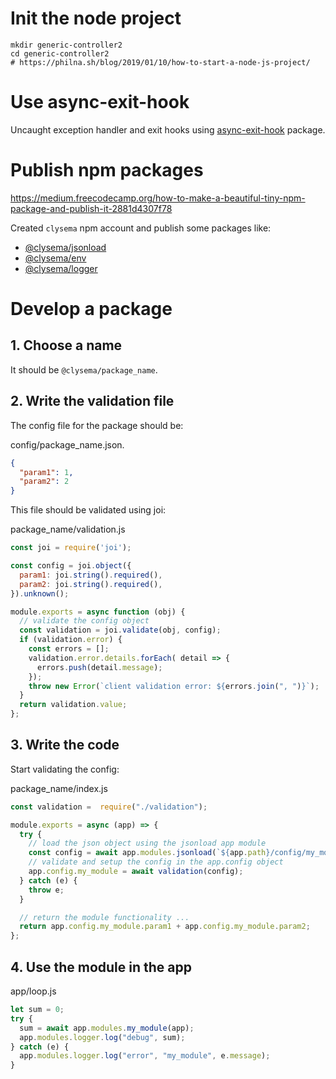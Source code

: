 # Init the node project

```
mkdir generic-controller2
cd generic-controller2
# https://philna.sh/blog/2019/01/10/how-to-start-a-node-js-project/
```

# Use async-exit-hook

Uncaught exception handler and exit hooks using [async-exit-hook](https://github.com/tapppi/async-exit-hook) package.

# Publish npm packages

https://medium.freecodecamp.org/how-to-make-a-beautiful-tiny-npm-package-and-publish-it-2881d4307f78

Created `clysema` npm account and publish some packages like:

* [@clysema/jsonload](https://www.npmjs.com/package/@clysema/jsonload)
* [@clysema/env](https://www.npmjs.com/package/@clysema/env)
* [@clysema/logger](https://www.npmjs.com/package/@clysema/logger)

# Develop a package

## 1. Choose a name

It should be `@clysema/package_name`.

## 2. Write the validation file

The config file for the package should be:

config/package_name.json.
```json
{
  "param1": 1,
  "param2": 2
}
```

This file should be validated using joi:

package_name/validation.js
```js
const joi = require('joi');

const config = joi.object({
  param1: joi.string().required(),
  param2: joi.string().required(),
}).unknown();

module.exports = async function (obj) {
  // validate the config object
  const validation = joi.validate(obj, config);
  if (validation.error) {
    const errors = [];
    validation.error.details.forEach( detail => {
      errors.push(detail.message);
    });
    throw new Error(`client validation error: ${errors.join(", ")}`);
  }
  return validation.value;
};
```

## 3. Write the code

Start validating the config:

package_name/index.js
```js
const validation =  require("./validation");

module.exports = async (app) => {
  try {
    // load the json object using the jsonload app module
    const config = await app.modules.jsonload(`${app.path}/config/my_module.json`);
    // validate and setup the config in the app.config object
    app.config.my_module = await validation(config);
  } catch (e) {
    throw e;
  }

  // return the module functionality ...
  return app.config.my_module.param1 + app.config.my_module.param2;
};
```

## 4. Use the module in the app

app/loop.js
```js
let sum = 0;
try {
  sum = await app.modules.my_module(app);
  app.modules.logger.log("debug", sum);
} catch (e) {
  app.modules.logger.log("error", "my_module", e.message);
}
```

